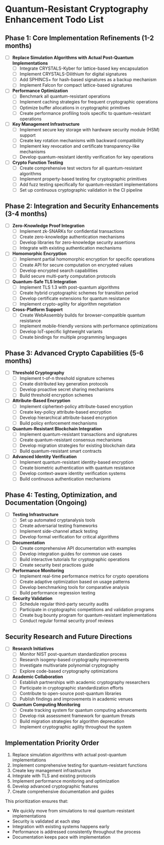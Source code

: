 # Quantum-Resistant Cryptography Enhancement Todo List

## Phase 1: Core Implementation Refinements (1-2 months)

- [ ] **Replace Simulation Algorithms with Actual Post-Quantum Implementations**
  - [ ] Integrate CRYSTALS-Kyber for lattice-based key encapsulation
  - [ ] Implement CRYSTALS-Dilithium for digital signatures
  - [ ] Add SPHINCS+ for hash-based signatures as a backup mechanism
  - [ ] Implement Falcon for compact lattice-based signatures

- [ ] **Performance Optimization**
  - [ ] Benchmark all quantum-resistant operations
  - [ ] Implement caching strategies for frequent cryptographic operations
  - [ ] Optimize buffer allocations in cryptographic primitives
  - [ ] Create performance profiling tools specific to quantum-resistant operations

- [ ] **Key Management Infrastructure**
  - [ ] Implement secure key storage with hardware security module (HSM) support
  - [ ] Create key rotation mechanisms with backward compatibility
  - [ ] Implement key revocation and certificate transparency-like mechanisms
  - [ ] Develop quantum-resistant identity verification for key operations

- [ ] **Crypto Function Testing**
  - [ ] Create comprehensive test vectors for all quantum-resistant algorithms
  - [ ] Implement property-based testing for cryptographic primitives
  - [ ] Add fuzz testing specifically for quantum-resistant implementations
  - [ ] Set up continuous cryptographic validation in the CI pipeline

## Phase 2: Integration and Security Enhancements (3-4 months)

- [ ] **Zero-Knowledge Proof Integration**
  - [ ] Implement zk-SNARKs for confidential transactions
  - [ ] Create zero-knowledge authentication mechanisms
  - [ ] Develop libraries for zero-knowledge security assertions
  - [ ] Integrate with existing authentication mechanisms

- [ ] **Homomorphic Encryption**
  - [ ] Implement partial homomorphic encryption for specific operations
  - [ ] Create API for secure computation on encrypted values
  - [ ] Develop encrypted search capabilities
  - [ ] Build secure multi-party computation protocols

- [ ] **Quantum-Safe TLS Integration**
  - [ ] Implement TLS 1.3 with post-quantum algorithms
  - [ ] Create hybrid cryptographic schemes for transition period
  - [ ] Develop certificate extensions for quantum resistance
  - [ ] Implement crypto-agility for algorithm negotiation

- [ ] **Cross-Platform Support**
  - [ ] Create WebAssembly builds for browser-compatible quantum resistance
  - [ ] Implement mobile-friendly versions with performance optimizations
  - [ ] Develop IoT-specific lightweight variants
  - [ ] Create bindings for multiple programming languages

## Phase 3: Advanced Crypto Capabilities (5-6 months)

- [ ] **Threshold Cryptography**
  - [ ] Implement t-of-n threshold signature schemes
  - [ ] Create distributed key generation protocols
  - [ ] Develop proactive secret sharing mechanisms
  - [ ] Build threshold encryption schemes

- [ ] **Attribute-Based Encryption**
  - [ ] Implement ciphertext-policy attribute-based encryption
  - [ ] Create key-policy attribute-based encryption
  - [ ] Develop hierarchical attribute-based encryption
  - [ ] Build policy enforcement mechanisms

- [ ] **Quantum-Resistant Blockchain Integration**
  - [ ] Implement quantum-resistant transactions and signatures
  - [ ] Create quantum-resistant consensus mechanisms
  - [ ] Develop migration strategies for existing blockchain data
  - [ ] Build quantum-resistant smart contracts

- [ ] **Advanced Identity Verification**
  - [ ] Implement quantum-resistant identity-based encryption
  - [ ] Create biometric authentication with quantum resistance
  - [ ] Develop context-aware identity verification systems
  - [ ] Build continuous authentication mechanisms

## Phase 4: Testing, Optimization, and Documentation (Ongoing)

- [ ] **Testing Infrastructure**
  - [ ] Set up automated cryptanalysis tools
  - [ ] Create adversarial testing frameworks
  - [ ] Implement side-channel attack testing
  - [ ] Develop formal verification for critical algorithms

- [ ] **Documentation**
  - [ ] Create comprehensive API documentation with examples
  - [ ] Develop integration guides for common use cases
  - [ ] Build interactive tutorials for cryptographic operations
  - [ ] Create security best practices guide

- [ ] **Performance Monitoring**
  - [ ] Implement real-time performance metrics for crypto operations
  - [ ] Create adaptive optimization based on usage patterns
  - [ ] Develop benchmarking tools for comparative analysis
  - [ ] Build performance regression testing

- [ ] **Security Validation**
  - [ ] Schedule regular third-party security audits
  - [ ] Participate in cryptographic competitions and validation programs
  - [ ] Create bug bounty program for quantum-resistant implementations
  - [ ] Conduct regular formal security proof reviews

## Security Research and Future Directions

- [ ] **Research Initiatives**
  - [ ] Monitor NIST post-quantum standardization process
  - [ ] Research isogeny-based cryptography improvements
  - [ ] Investigate multivariate polynomial cryptography
  - [ ] Explore code-based cryptography optimizations

- [ ] **Academic Collaboration**
  - [ ] Establish partnerships with academic cryptography researchers
  - [ ] Participate in cryptographic standardization efforts
  - [ ] Contribute to open-source post-quantum libraries
  - [ ] Publish findings and improvements in academic venues

- [ ] **Quantum Computing Monitoring**
  - [ ] Create tracking system for quantum computing advancements
  - [ ] Develop risk assessment framework for quantum threats
  - [ ] Build migration strategies for algorithm deprecation
  - [ ] Implement cryptographic agility throughout the system

## Implementation Priority Order

1. Replace simulation algorithms with actual post-quantum implementations
2. Implement comprehensive testing for quantum-resistant functions
3. Create key management infrastructure
4. Integrate with TLS and existing protocols
5. Implement performance monitoring and optimization
6. Develop advanced cryptographic features
7. Create comprehensive documentation and guides

This prioritization ensures that:
- We quickly move from simulations to real quantum-resistant implementations
- Security is validated at each step
- Integration with existing systems happens early
- Performance is addressed consistently throughout the process
- Documentation keeps pace with implementation